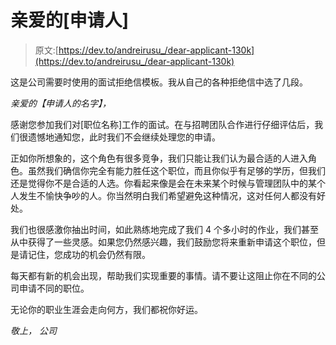 # 亲爱的[申请人]

> 原文:[https://dev.to/andreirusu_/dear-applicant-130k](https://dev.to/andreirusu_/dear-applicant-130k)

这是公司需要时使用的面试拒绝信模板。我从自己的各种拒绝信中选了几段。

*亲爱的【申请人的名字】，*

感谢您参加我们对[职位名称]工作的面试。在与招聘团队合作进行仔细评估后，我们很遗憾地通知您，此时我们不会继续处理您的申请。

正如你所想象的，这个角色有很多竞争，我们只能让我们认为最合适的人进入角色。虽然我们确信你完全有能力胜任这个职位，而且你似乎有足够的学历，但我们还是觉得你不是合适的人选。你看起来像是会在未来某个时候与管理团队中的某个人发生不愉快争吵的人。你当然明白我们希望避免这种情况，这对任何人都没有好处。

我们也很感激你抽出时间，如此熟练地完成了我们 4 个多小时的作业，我们甚至从中获得了一些灵感。如果您仍然感兴趣，我们鼓励您将来重新申请这个职位，但是请记住，您成功的机会仍然有限。

每天都有新的机会出现，帮助我们实现重要的事情。请不要让这阻止你在不同的公司申请不同的职位。

无论你的职业生涯会走向何方，我们都祝你好运。

*敬上，*
*公司*